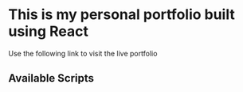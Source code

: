 # This is my personal portfolio built using React

Use the following link to visit the live portfolio 

## Available Scripts

